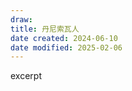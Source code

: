 ```yaml
---
draw:
title: 丹尼索瓦人
date created: 2024-06-10
date modified: 2025-02-06
---
```


excerpt

<!-- more -->
